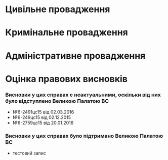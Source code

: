 <!-- TITLE: Відступлення від висновків ВСУ -->
<!-- SUBTITLE: A quick summary of Vpvv -->

# Цивільне провадження
# Кримінальне провадження
# Адміністративне провадження
# Оцінка правових висновків
### Висновки у цих справах є неактуальними, оскільки від них було відступлено Великою Палатою ВС 
* №6-2491цс15 від 02.03.2016
* №6-249цс15 від 02.12.2015
* №6-2759цс15 від 20.01.2016
 
### Висновки у цих справах було підтримано Великою Палатою ВС

* тестовий запис
